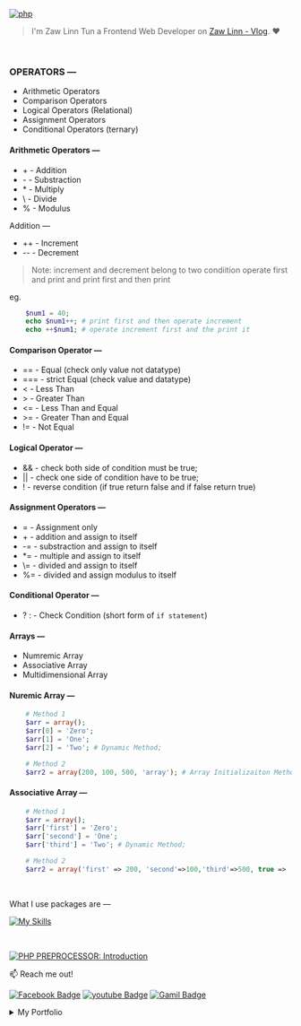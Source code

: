 [![php](https://img.shields.io/badge/PHP-000?style=for-the-badge—=ko-fi—=white)](#)

> I'm Zaw Linn Tun a Frontend Web Developer on [Zaw Linn - Vlog](https://www.youtube.com/@zawlinn-vlog). :heart:

<!-- #### PROJECT SIMPLE &mdash; -->

<!-- ![PROJECT_IMG](./assets/img/sample.png) -->

<br/>

### OPERATORS &mdash;

- Arithmetic Operators
- Comparison Operators
- Logical Operators (Relational)
- Assignment Operators
- Conditional Operators (ternary)

#### Arithmetic Operators &mdash;

- \+ - Addition
- \- - Substraction
- \* - Multiply
- \\ - Divide
- \% - Modulus

Addition &mdash;

- \++ - Increment 
- \-- - Decrement

> Note: increment and decrement belong to two condiition operate first and print and print first and then print

eg.

```php
    $num1 = 40;
    echo $num1++; # print first and then operate increment
    echo ++$num1; # operate increment first and the print it
```

#### Comparison Operator &mdash;
- \== - Equal (check only value not datatype)
- \=== - strict Equal (check value and datatype)
- \< - Less Than
- \> - Greater Than
- \<= - Less Than and Equal
- \>= - Greater Than and Equal
- \!= - Not Equal


#### Logical Operator &mdash;
- \&& - check both side of condition must be true;
- \|| - check one side of condition have to be true;
- \!  - reverse condition (if true return false and if false return true)

#### Assignment Operators &mdash;
- \= - Assignment only
- \+ - addition and assign to itself
- \-= - substraction and assign to itself
- \*= - multiple and assign to itself
- \\= - divided and assign to itself
- \%= - divided and assign modulus to itself

#### Conditional Operator &mdash;

- \? : - Check Condition (short form of `if statement`)


#### Arrays &mdash;

- Numremic Array
- Associative Array
- Multidimensional Array

#### Nuremic Array &mdash;
```php
    # Method 1
    $arr = array();
    $arr[0] = 'Zero';
    $arr[1] = 'One';
    $arr[2] = 'Two'; # Dynamic Method;

    # Method 2
    $arr2 = array(200, 100, 500, 'array'); # Array Initializaiton Method
```
#### Associative Array &mdash;
```php
    # Method 1
    $arr = array();
    $arr['first'] = 'Zero';
    $arr['second'] = 'One';
    $arr['third'] = 'Two'; # Dynamic Method;

    # Method 2
    $arr2 = array('first' => 200, 'second'=>100,'third'=>500, true => 'array'); # Array Initializaiton Method
```

<br>

<!-- ![Screenshot of Project](./s1.png) -->

What I use packages are &mdash;

[![My Skills](https://skillicons.dev/icons?i=mysql,npm,git,github,vscode&perline=3)](https://skillicons.dev) 

<br>

[![PHP PREPROCESSOR: Introduction](https://img.shields.io/badge/PHP_PREPROCESSOR_—-000?style=for-the-badge—=ko-fi—=white)](#)

📫 Reach me out!

[![Facebook Badge](https://img.shields.io/badge/-@zawlinn_vlog-1ca0f1?style=flat&labelColor=1ca0f1&logo=facebook&logoColor=white&link=https://faebook.com/zawlinn_profile)](https://facebook.com/zawlinn.vlog)
[![youtube Badge](https://img.shields.io/badge/-zawlinn_vlog-c0392b?style=flat&labelColor=c0392b&logo=youtube&logoColor=white)](https://youtube.com/@zawlinn-vlog)
[![Gamil Badge](https://img.shields.io/badge/-zawlinn.profile-c0392b?style=flat&labelColor=c0392b&logo=gmail&logoColor=white)](mailto:zawlinn.profile@gmail.com)

<!-- TODO: Add last video link -->

<details>
    <summary>
        My Portfolio
    </summary>
    <br/>

- :earth_asia: I’m currently working at @Mae Sot Market as a sale staff
- :computer: Most used line of code git commit -m "Initial Commit"
- :brain: I’m looking for help with Outstanding Video ideas.
- :mailbox_with_mail: How to reach me: zawlinn.profile@gmail.com.
- :heart: In a relationship with React
</details>

```

```
